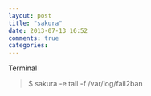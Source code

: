```yaml
---
layout: post
title: "sakura"
date: 2013-07-13 16:52
comments: true
categories: 
---
```

Terminal

>$ sakura -e tail -f /var/log/fail2ban

